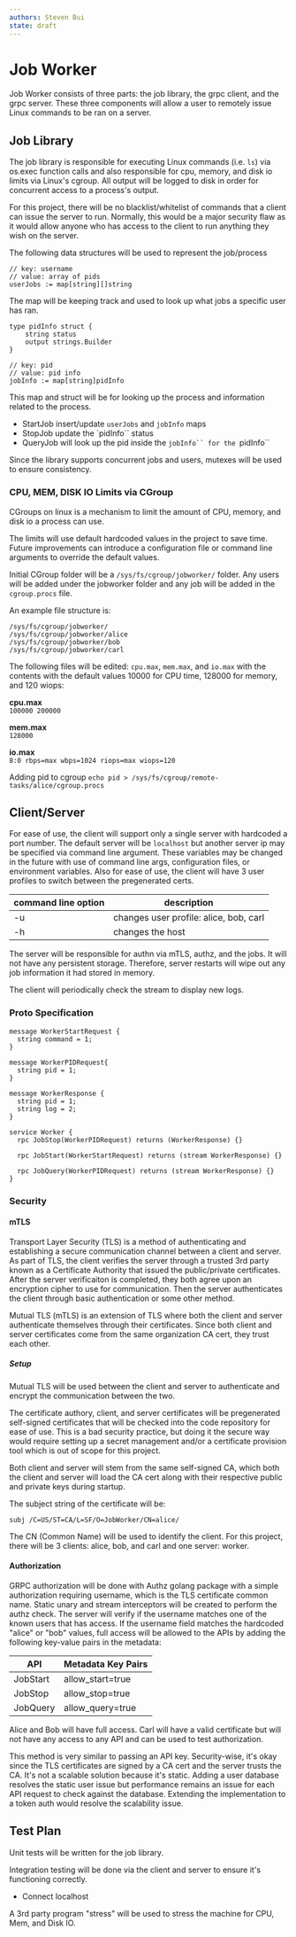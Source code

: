 ```yaml
---
authors: Steven Bui
state: draft
---
```


# Job Worker

Job Worker consists of three parts: the job library, the grpc client, and the grpc server. These three components will allow a user to remotely issue Linux commands to be ran on a server.

## Job Library
The job library is responsible for executing Linux commands (i.e. `ls`) via os.exec function calls and also responsible for cpu, memory, and disk io limits via Linux's cgroup. All output will be logged to disk in order for concurrent access to a process's output.

For this project, there will be no blacklist/whitelist of commands that a client can issue the server to run. Normally, this would be a major security flaw as it would allow anyone who has access to the client to run anything they wish on the server.

The following data structures will be used to represent the job/process
```
// key: username
// value: array of pids
userJobs := map[string][]string
```

The map will be keeping track and used to look up what jobs a specific user has ran. 

```
type pidInfo struct {
    string status
    output strings.Builder
}

// key: pid
// value: pid info
jobInfo := map[string]pidInfo
``````

This map and struct will be for looking up the process and information related to the process.

- StartJob insert/update `userJobs` and `jobInfo` maps
- StopJob update the `pidInfo`` status
- QueryJob will look up the pid inside the `jobInfo`` for the `pidInfo``

Since the library supports concurrent jobs and users, mutexes will be used to ensure consistency.

### CPU, MEM, DISK IO Limits via CGroup

CGroups on linux is a mechanism to limit the amount of CPU, memory, and disk io a process can use.

The limits will use default hardcoded values in the project to save time. Future improvements can introduce a configuration file or command line arguments to override the default values.

Initial CGroup folder will be a `/sys/fs/cgroup/jobworker/` folder. Any users will be added under the jobworker folder and any job will be added in the `cgroup.procs` file.

An example file structure is:
```
/sys/fs/cgroup/jobworker/
/sys/fs/cgroup/jobworker/alice
/sys/fs/cgroup/jobworker/bob
/sys/fs/cgroup/jobworker/carl
```

The following files will be edited: `cpu.max`, `mem.max`, and `io.max` with the contents with the default values 10000 for CPU time, 128000 for memory, and 120 wiops:

**cpu.max**<br>
`100000 200000`

**mem.max**<br>
`128000`

**io.max**<br>
`8:0 rbps=max wbps=1024 riops=max wiops=120`

Adding pid to cgroup `echo pid > /sys/fs/cgroup/remote-tasks/alice/cgroup.procs`

## Client/Server

For ease of use, the client will support only a single server with hardcoded a port number. The default server will be `localhost` but another server ip may be specified via command line argument. These variables may be changed in the future with use of command line args, configuration files, or environment variables. Also for ease of use, the client will have 3 user profiles to switch between the pregenerated certs.

| command line option | description |
| ----------- | ----------- |
| -u | changes user profile: alice, bob, carl |
| -h | changes the host |

The server will be responsible for authn via mTLS, authz, and the jobs. It will not have any persistent storage. Therefore, server restarts will wipe out any job information it had stored in memory.

The client will periodically check the stream to display new logs. 

### Proto Specification

```
message WorkerStartRequest {
  string command = 1;
}

message WorkerPIDRequest{
  string pid = 1;
}

message WorkerResponse {
  string pid = 1;
  string log = 2;
}

service Worker {
  rpc JobStop(WorkerPIDRequest) returns (WorkerResponse) {}

  rpc JobStart(WorkerStartRequest) returns (stream WorkerResponse) {}

  rpc JobQuery(WorkerPIDRequest) returns (stream WorkerResponse) {}
}

```

### Security
#### mTLS
Transport Layer Security (TLS) is a method of authenticating and establishing a secure communication channel between a client and server. As part of TLS, the client verifies the server through a trusted 3rd party known as a Certificate Authority that issued the public/private certificates. After the server verificaiton is completed, they both agree upon an encryption cipher to use for communication. Then the server authenticates the client through basic authentication or some other method.

Mutual TLS (mTLS) is an extension of TLS where both the client and server authenticate themselves through their certificates. Since both client and server certificates come from the same organization CA cert, they trust each other.

##### Setup
Mutual TLS will be used between the client and server to authenticate and encrypt the communication between the two. 

The certificate authory, client, and server certificates will be pregenerated self-signed certificates that will be checked into the code repository for ease of use. This is a bad security practice, but doing it the secure way would require setting up a secret management and/or a certificate provision tool which is out of scope for this project.

Both client and server will stem from the same self-signed CA, which both the client and server will load the CA cert along with their respective public and private keys during startup.

The subject string of the certificate will be:
```
subj /C=US/ST=CA/L=SF/O=JobWorker/CN=alice/
```
The CN (Common Name) will be used to identify the client. For this project, there will be 3 clients: alice, bob, and carl and one server: worker.


#### Authorization

GRPC authorization will be done with Authz golang package with a simple authorization requiring username, which is the TLS certificate common name. Static unary and stream interceptors will be created to perform the authz check. The server will verify if the username matches one of the known users that has access. If the username field matches the hardcoded "alice" or "bob" values, full access will be allowed to the APIs by adding the following key-value pairs in the metadata: 

| API         | Metadata Key Pairs   |
| ----------- | ----------- |
| JobStart    | allow_start=true |
| JobStop     | allow_stop=true |
| JobQuery    | allow_query=true |

Alice and Bob will have full access. Carl will have a valid certificate but will not have any access to any API and can be used to test authorization.

This method is very similar to passing an API key. Security-wise, it's okay since the TLS certificates are signed by a CA cert and the server trusts the CA. It's not a scalable solution because it's static. Adding a user database resolves the static user issue but performance remains an issue for each API request to check against the database. Extending the implementation to a token auth would resolve the scalability issue.

## Test Plan

Unit tests will be written for the job library.

Integration testing will be done via the client and server to ensure it's functioning correctly.
* Connect localhost

A 3rd party program "stress" will be used to stress the machine for CPU, Mem, and Disk IO.